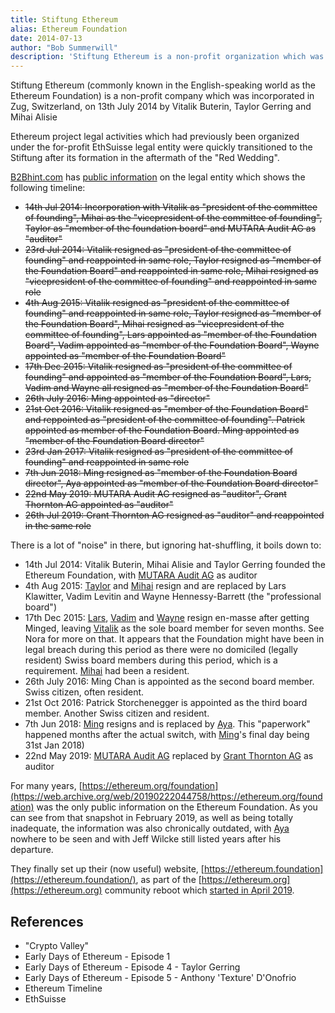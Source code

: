 ```yaml
---
title: Stiftung Ethereum
alias: Ethereum Foundation
date: 2014-07-13
author: "Bob Summerwill"
description: 'Stiftung Ethereum is a non-profit organization which was incorporated in Zug in July 2014.  It is more commonly known by its English name - the Ethereum Foundation.'
---
```


Stiftung Ethereum (commonly known in the English-speaking world as the Ethereum Foundation) is a non-profit company which was incorporated in Zug, Switzerland, on 13th July 2014 by Vitalik Buterin, Taylor Gerring and Mihai Alisie

Ethereum project legal activities which had previously been organized under the for-profit EthSuisse legal entity were quickly transitioned to the Stiftung after its formation in the aftermath of the "Red Wedding".

[B2Bhint.com](https://b2bhint.com) has [public information](https://b2bhint.com/en/company/ch/stiftung-ethereum--CHE-292.124.800) on the legal entity which shows the following timeline:

* ~~14th Jul 2014: Incorporation with Vitalik as "president of the committee of founding", Mihai as the "vicepresident of the committee of founding", Taylor as "member of the foundation board" and MUTARA Audit AG as "auditor"~~
* ~~23rd Jul 2014: Vitalik resigned as "president of the committee of founding" and reappointed in same role, Taylor resigned as "member of the Foundation Board" and reappointed in same role, Mihai resigned as "vicepresident of the committee of founding" and reappointed in same role~~
* ~~4th Aug 2015: Vitalik resigned as "president of the committee of founding" and reappointed in same role, Taylor resigned as "member of the Foundation Board", Mihai resigned as "vicepresident of the committee of founding", Lars appointed as "member of the Foundation Board", Vadim appointed as "member of the Foundation Board", Wayne appointed as "member of the Foundation Board"~~
* ~~17th Dec 2015: Vitalik resigned as "president of the committee of founding" and appointed as "member of the Foundation Board", Lars, Vadim and Wayne all resigned as "member of the Foundation Board"~~
* ~~26th July 2016: Ming appointed as "director"~~
* ~~21st Oct 2016: Vitalik resigned as "member of the Foundation Board" and reppointed as "president of the committee of founding".  Patrick appointed as member of the Foundation Board.  Ming appointed as "member of the Foundation Board director"~~
* ~~23rd Jan 2017: Vitalik resigned as "president of the committee of founding" and reappointed in same role~~
* ~~7th Jun 2018: Ming resigned as "member of the Foundation Board director", Aya appointed as "member of the Foundation Board director"~~
* ~~22nd May 2019: MUTARA Audit AG resigned as "auditor", Grant Thornton AG appointed as "auditor"~~
* ~~26th Jul 2019: Grant Thornton AG resigned as "auditor" and reappointed in the same role~~

There is a lot of "noise" in there, but ignoring hat-shuffling, it boils down to:

* 14th Jul 2014: Vitalik Buterin, Mihai Alisie and Taylor Gerring founded the Ethereum Foundation, with [MUTARA Audit AG](https://mutara.ch/en/) as auditor
* 4th Aug 2015: [Taylor](/people/taylor-gerring/) and [Mihai](/people/mihai-alisie/) resign and are replaced by Lars Klawitter, Vadim Levitin and Wayne Hennessy-Barrett (the "professional board")
* 17th Dec 2015: [Lars](/people/lars-klawitter/), [Vadim](/people/vadim-levitin/) and [Wayne](/people/wayne-hennessy-barrett/) resign en-masse after getting Minged, leaving [Vitalik](/people/vitalik-buterin/) as the sole board member for seven months.  See Nora for more on that.  It appears that the Foundation might have been in legal breach during this period as there were no domiciled (legally resident) Swiss board members during this period, which is a requirement.  [Mihai](/people/mihai-alisie/) had been a resident.
* 26th July 2016: Ming Chan is appointed as the second board member. Swiss citizen, often resident.
* 21st Oct 2016: Patrick Storchenegger is appointed as the third board member. Another Swiss citizen and resident.
* 7th Jun 2018: [Ming](/people/ming-chan/) resigns and is replaced by [Aya](/people/aya-miyaguchi/).  This "paperwork" happened months after the actual switch, with [Ming](/people/ming-chan/)'s final day being 31st Jan 2018)
* 22nd May 2019: [MUTARA Audit AG](https://www.grantthornton.ch/en/) replaced by [Grant Thornton AG](https://www.grantthornton.ch/en/) as auditor

For many years, [https://ethereum.org/foundation](https://web.archive.org/web/20190222044758/https://ethereum.org/foundation) was the only public information on the Ethereum Foundation.  As you can see from that snapshot in February 2019, as well as being totally inadequate, the information was also chronically outdated, with [Aya](/people/aya-miyaguchi/) nowhere to be seen and with Jeff Wilcke still listed years after his departure.

They finally set up their (now useful) website, [https://ethereum.foundation](https://ethereum.foundation/), as part of the [https://ethereum.org](https://ethereum.org) community reboot which [started in April 2019](https://blog.ethereum.org/2019/04/30/beginning-a-new-ethereum-org).


## References

- "Crypto Valley"
- Early Days of Ethereum - Episode 1
- Early Days of Ethereum - Episode 4 - Taylor Gerring
- Early Days of Ethereum - Episode 5 - Anthony 'Texture' D'Onofrio
- Ethereum Timeline
- EthSuisse
